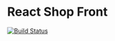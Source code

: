 # React Shop Front
[![Build Status](https://www.travis-ci.org/morenbuou3/ReactShop.svg?branch=master)](https://www.travis-ci.org/morenbuou3/ReactShop)
